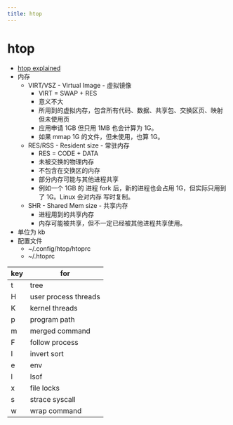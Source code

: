 ```yaml
---
title: htop
---
```


# htop

- [htop explained](https://peteris.rocks/blog/htop/)
- 内存
  - VIRT/VSZ - Virtual Image - 虚拟镜像
    - VIRT = SWAP + RES
    - 意义不大
    - 所用到的虚拟内存，包含所有代码、数据、共享包、交换区页、映射但未使用页
    - 应用申请 1GB 但只用 1MB 也会计算为 1G。
    - 如果 mmap 1G 的文件，但未使用，也算 1G。
  - RES/RSS - Resident size - 常驻内存
    - RES = CODE + DATA
    - 未被交换的物理内存
    - 不包含在交换区的内存
    - 部分内存可能与其他进程共享
    - 例如一个 1GB 的 进程 fork 后，新的进程也会占用 1G，但实际只用到了 1G。Linux 会对内存 写时复制。
  - SHR - Shared Mem size - 共享内存
    - 进程用到的共享内存
    - 内存可能被共享，但不一定已经被其他进程共享使用。
- 单位为 kb
- 配置文件
  - ~/.config/htop/htoprc
  - ~/.htoprc

| key | for                  |
| --- | -------------------- |
| t   | tree                 |
| H   | user process threads |
| K   | kernel threads       |
| p   | program path         |
| m   | merged command       |
| F   | follow process       |
| I   | invert sort          |
| e   | env                  |
| l   | lsof                 |
| x   | file locks           |
| s   | strace syscall       |
| w   | wrap command         |
